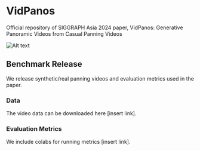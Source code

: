 # VidPanos
Official repository of SIGGRAPH Asia 2024 paper, VidPanos: Generative Panoramic Videos from Casual Panning Videos

![Alt text](./assets/teaser.gif)


## Benchmark Release
We release synthetic/real panning videos and evaluation metrics used in the paper.

### Data
The video data can be downloaded here [insert link].

### Evaluation Metrics
We include colabs for running metrics [insert link].
